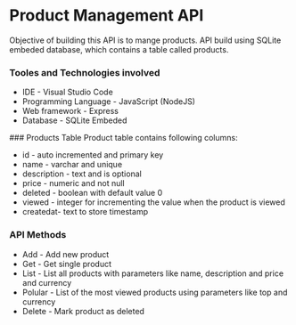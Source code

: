 # Product Management API
Objective of building this API is to mange products. API build using SQLite embeded database, which contains a table called products.

### Tooles and Technologies involved 
<ul>
  <li>IDE - Visual Studio Code</li>
  <li>Programming Language - JavaScript (NodeJS)</li>
  <li>Web framework - Express</li>
  <li>Database - SQLite Embeded</li>
</ul>
### Products Table
Product table contains following columns:
<ul>
  <li>id - auto incremented and primary key</li>
  <li>name - varchar and unique</li>
  <li>description - text and is optional</li>
  <li>price - numeric and not null</li>
  <li>deleted - boolean with default value 0</li>
  <li>viewed - integer for incrementing the value when the product is viewed</li>
  <li>createdat- text to store timestamp</li>
</ul>

### API Methods
<ul>
  <li>Add - Add new product</li>
  <li>Get - Get single product</li>
  <li>List - List all products with parameters like name, description and price and currency</li>
  <li>Polular - List of the most viewed products using parameters like top and currency</li>
  <li>Delete - Mark product as deleted</li>
</ul>